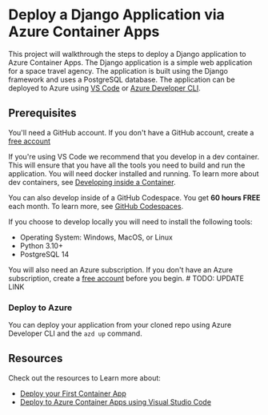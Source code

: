 # Deploy a Django Application via Azure Container Apps

This project will walkthrough the steps to deploy a Django application to Azure Container Apps. The Django application is a simple web application for a space travel agency. The application is built using the Django framework and uses a PostgreSQL database. The application can be deployed to Azure using [VS Code](https://marketplace.visualstudio.com/items?itemName=ms-vscode.vscode-node-azure-pack) or [Azure Developer CLI](https://learn.microsoft.com/en-us/azure/developer/azure-developer-cli/overview).

## Prerequisites

You'll need a GitHub account. If you don't have a GitHub account, create a [free account](https://github.com/signup)

If you're using VS Code we recommend that you develop in a dev container. This will ensure that you have all the tools you need to build and run the application. You will need docker installed and running. To learn more about dev containers, see [Developing inside a Container](https://code.visualstudio.com/docs/remote/containers).

You can also develop inside of a GitHub Codespace. You get **60 hours FREE** each month. To learn more, see [GitHub Codespaces](https://github.com/features/codespaces).

If you choose to develop locally you will need to install the following tools:

- Operating System: Windows, MacOS, or Linux
- Python 3.10+
- PostgreSQL 14

You will also need an Azure subscription. If you don't have an Azure subscription, create a [free account](https://aka.ms/azure-pycon2023/) before you begin. # TODO: UPDATE LINK

### Deploy to Azure

You can deploy your application from your cloned repo using Azure Developer CLI and the `azd up` command.

## Resources

Check out the resources to Learn more about:

- [Deploy your First Container App](https://learn.microsoft.com/en-us/azure/container-apps/get-started?tabs=bash)
- [Deploy to Azure Container Apps using Visual Studio Code](https://learn.microsoft.com/en-us/azure/container-apps/deploy-visual-studio-code)
